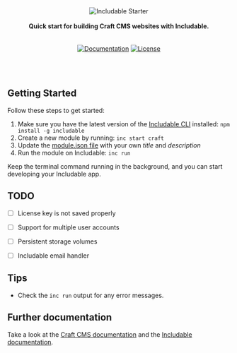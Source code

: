 <br /><div align="center"><img src="http://images.includable.com.s3-eu-west-1.amazonaws.com/github/starter.svg" alt="Includable Starter" /><br><br><b>Quick start for building Craft CMS websites with Includable.</b><br><br><br><a href="http://docs.includable.com/"><img src="https://img.shields.io/badge/includable-docs-2CAEDD.svg" alt="Documentation" /></a> <a href="LICENSE.md"><img src="https://img.shields.io/badge/license-mit-4BCB7C.svg" alt="License" /></a></div><br><br><br>

## Getting Started

Follow these steps to get started:

1. Make sure you have the latest version of the [Includable CLI](https://docs.includable.com/getting-started/cli/) installed: `npm install -g includable`
2. Create a new module by running: `inc start craft`
3. Update the [module.json file](module.json) with your own _title_ and _description_
4. Run the module on Includable: `inc run`

Keep the terminal command running in the background, and you can start developing your Includable app.


## TODO

- [ ] License key is not saved properly
- [ ] Support for multiple user accounts
- [ ] Persistent storage volumes
- [ ] Includable email handler


## Tips

* Check the `inc run` output for any error messages.


## Further documentation

Take a look at the [Craft CMS documentation](https://craftcms.com/docs/) and the [Includable documentation](https://docs.includable.com/).
